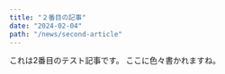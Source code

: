 ```yaml
---
title: "２番目の記事"
date: "2024-02-04"
path: "/news/second-article"
---
```


これは2番目のテスト記事です。
ここに色々書かれますね。